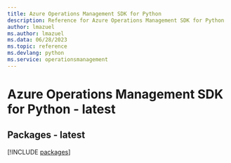 ```yaml
---
title: Azure Operations Management SDK for Python
description: Reference for Azure Operations Management SDK for Python
author: lmazuel
ms.author: lmazuel
ms.data: 06/28/2023
ms.topic: reference
ms.devlang: python
ms.service: operationsmanagement
---
```

# Azure Operations Management SDK for Python - latest
## Packages - latest
[!INCLUDE [packages](operations-management-index.md)]